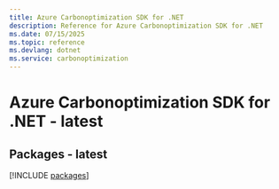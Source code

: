 ```yaml
---
title: Azure Carbonoptimization SDK for .NET
description: Reference for Azure Carbonoptimization SDK for .NET
ms.date: 07/15/2025
ms.topic: reference
ms.devlang: dotnet
ms.service: carbonoptimization
---
```

# Azure Carbonoptimization SDK for .NET - latest
## Packages - latest
[!INCLUDE [packages](carbonoptimization-index.md)]